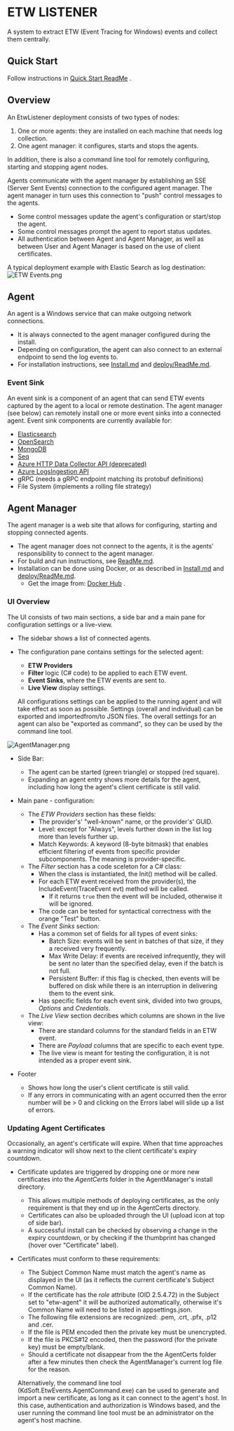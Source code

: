 # ETW LISTENER

A system to extract ETW (Event Tracing for Windows) events and collect them centrally.

## Quick Start

Follow instructions in [Quick Start ReadMe](./QuickStart/ReadMe.md) .

## Overview

An EtwListener deployment consists of two types of nodes:

1. One or more agents: they are installed on each machine that needs log collection.
2. One agent manager: it configures, starts and stops the agents.

In addition, there is also a command line tool for remotely configuring, starting and stopping agent nodes.

Agents communicate with the agent manager by establishing an SSE (Server Sent Events) connection to the configured agent manager. The agent manager in turn uses this connection to "push" control messages to the agents.

- Some control messages update the agent's configuration or start/stop the agent.
- Some control messages prompt the agent to report status updates.
- All authentication between Agent and Agent Manager, as well as between User and Agent Manager is based on the use of client certificates.

A typical deployment example with Elastic Search as log destination:
![ETW Events.png](doc/ETW%20Events.png)

## Agent

An agent is a Windows service that can make outgoing network connections.

- It is always connected to the agent manager configured during the install.
- Depending on configuration, the agent can also connect to an external endpoint to send the log events to.
- For installation instructions, see [Install.md](EtwEvents.PushAgent/Install.md) and [deploy/ReadMe.md](EtwEvents.PushAgent/deploy/ReadMe.md).

### Event Sink

An event sink is a component of an agent that can send ETW events captured by the agent to a local or remote destination.
The agent manager (see below) can remotely install one or more event sinks into a connected agent.
Event sink components are currently available for:
- [Elasticsearch](https://www.elastic.co/)
- [OpenSearch](https://opensearch.org/)
- [MongoDB](https://www.mongodb.com/)
- [Seq](https://datalust.co/seq)
- [Azure HTTP Data Collector API (deprecated)](https://learn.microsoft.com/en-us/azure/azure-monitor/logs/data-collector-api)
- [Azure LogsIngestion API](https://learn.microsoft.com/en-us/azure/azure-monitor/logs/logs-ingestion-api-overview)
- gRPC (needs a gRPC endpoint matching its protobuf definitions)
- File System (implements a rolling file strategy)

## Agent Manager

The agent manager is a web site that allows for configuring, starting and stopping connected agents.

- The agent manager does not connect to the agents, it is the agents' responsibility to connect to the agent manager.
- For build and run instructions, see [ReadMe.md](EtwEvents.AgentManager/ReadMe.md).
- Installation can be done using Docker, or as described in [Install.md](EtwEvents.AgentManager/Install.md) and [deploy/ReadMe.md](EtwEvents.AgentManager/deploy/ReadMe.md).
  - Get the image from: [Docker Hub](https://hub.docker.com/r/waclawek/kdsoft-etw-agent-manager) .

### UI Overview

The UI consists of two main sections, a side bar and a main pane for configuration settings or a live-view.

- The sidebar shows a list of connected agents.

- The configuration pane contains settings for the selected agent:
  
  - **ETW Providers**
  - **Filter** logic (C# code) to be applied to each ETW event.
  - **Event Sinks**, where the ETW events are sent to.
  - **Live View** display settings.
  
  All configurations settings can be applied to the running agent and will take effect as soon as possible.
  Settings (overall and individual) can be exported and importedfrom/to JSON files.
  The overall settings for an agent can also be "exported as command", so they can be used by the command line tool.

![AgentManager.png](doc/AgentManager.png)

- Side Bar:
  
  - The agent can be started (green triangle) or stopped (red square).
  - Expanding an agent entry shows more details for the agent, including how long the agent's client certificate is still valid.

- Main pane - configuration:
  
  - The *ETW Providers* section has these fields:
    - The provider's' "well-known" name, or the provider's' GUID.
    - Level: except for "Always", levels further down in the list log more than levels further up.
    - Match Keywords: A keyword (8-byte bitmask) that enables efficient filtering of events from specific provider subcomponents. The meaning is provider-specific.
  - The *Filter* section has a code sceleton for a C# class:
    - When the class is instantiated, the Init() method will be called.
    - For each ETW event received from the provider(s), the IncludeEvent(TraceEvent evt) method will be called.
      - If it returns `true` then the event will be included, otherwise it will be ignored.
    - The code can be tested for syntactical correctness with the orange "Test" button.
  - The *Event Sinks* section:
    - Has a common set of fields for all types of event sinks:
      - Batch Size: events will be sent in batches of that size, if they a received very frequently.
      - Max Write Delay: if events are received infrequently, they will be sent no later than the specified delay, even if the batch is not full.
      - Persistent Buffer: if this flag is checked, then events will be buffered on disk while there is an interruption in delivering them to the event sink.
    - Has specific fields for each event sink, divided into two groups, *Options* and *Credentials*.
  - The *Live View* section decribes which columns are shown in the live view:
    - There are standard columns for the standard fields in an ETW event.
    - There are *Payload* columns that are specific to each event type.
    - The live view is meant for testing the configuration, it is not intended as a proper event sink.

- Footer
  
  - Shows how long the user's client certificate is still valid.
  - If any errors in communicating with an agent occurred then the error number will be > 0 and clicking on the Errors label will slide up a list of errors.

### Updating Agent Certificates

Occasionally, an agent's certificate will expire. When that time approaches a warning indicator will show next to the client certificate's expiry countdown.

- Certificate updates are triggered by dropping one or more new certificates into the *AgentCerts* folder in the AgentManager's install directory.
  
  - This allows multiple methods of deploying certificates, as the only requirement is that they end up in the AgentCerts directory.
  - Certificates can also be uploaded through the UI (upload icon at top of side bar).
  - A successful install can be checked by observing a change in the expiry countdown, or by checking if the thumbprint has changed (hover over "Certificate" label).

- Certificates must conform to these requirements:
  
  - The Subject Common Name must match the agent's name as displayed in the UI (as it reflects the current certificate's Subject Common Name).
  - If the certificate has the *role* attribute (OID 2.5.4.72) in the Subject set to "etw-agent" it will be authorized automatically, otherwise it's Common Name will need to be listed in appsettings.json.
  - The following file extensions are recognized: .pem, .crt, .pfx, .p12 and .cer.
  - If the file is PEM encoded then the private key must be unencrypted.
  - If the file is PKCS#12 encoded, then the password (for the private key) must be empty/blank.
  - Should a certificate not disappear from the the AgentCerts folder after a few minutes then check the AgentManager's current log file for the reason.

  Alternatively, the command line tool (KdSoft.EtwEvents.AgentCommand.exe) can be used to generate and import a new certificate, as long as it can connect to the agent's host.
  In this case, authentication and authorization is Windows based, and the user running the command line tool must be an administrator on the agent's host machine.